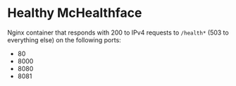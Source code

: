 # Healthy McHealthface

Nginx container that responds with 200 to IPv4 requests to `/health*` (503 to everything else) on the following ports:
* 80
* 8000
* 8080
* 8081

